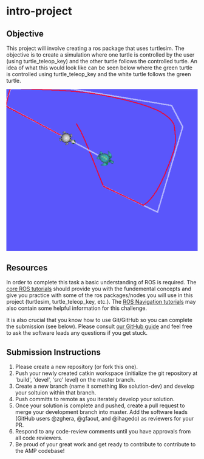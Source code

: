 # intro-project

## Objective
This project will involve creating a ros package that uses turtlesim. The objective is to create a simulation where one turtle is controlled by the user (using turtle_teleop_key) and the other turtle follows the controlled turtle. An idea of what this would look like can be seen below where the green turtle is controlled using turtle_teleop_key and the white turtle follows the green turtle.

![Turtle Following Example](/turtle_follow.png)

## Resources
In order to complete this task a basic understanding of ROS is required. The [core ROS tutorials](http://wiki.ros.org/ROS/Tutorials) should provide you with the fundemental concepts and give you practice with some of the ros packages/nodes you will use in this project (turtlesim, turtle_teleop_key, etc.). The [ROS Navigation tutorials](http://wiki.ros.org/navigation/Tutorials) may also contain some helpful information for this challenge.

It is also crucial that you know how to use Git/GitHub so you can complete the submission (see below). Please consult [our GitHub guide](https://docs.google.com/document/d/1lt0BorKFiq0WkigpkvPjANQa4m6CsIo9VEz6uAMz1ZQ/edit?usp=sharing) and feel free to ask the software leads any questions if you get stuck.

## Submission Instructions
1. Please create a new repository (or fork this one).
2. Push your newly created catkin workspace (initialize the git repository at 'build', 'devel', 'src' level) on the master branch.
3. Create a new branch (name it something like solution-dev) and develop your soltuion within that branch.
4. Push committs to remote as you iterately develop your solution. 
5. Once your solution is complete and pushed, create a pull request to merge your development branch into master. Add the software leads (GitHub users @zghera, @gfaout, and @ihagedo) as reviewers for your PR.
6. Respond to any code-review comments until you have approvals from all code reviewers.
7. Be proud of your great work and get ready to contribute to contribute to the AMP codebase!
